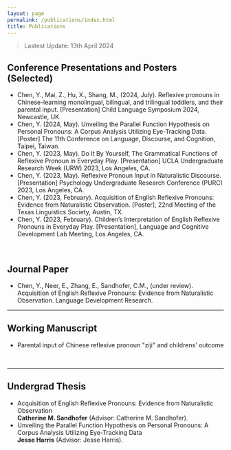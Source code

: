 ```yaml
---
layout: page
permalink: /publications/index.html
title: Publications
---
```


> Lastest Update: 13th April 2024

## Conference Presentations and Posters (Selected)

- Chen, Y., Mai, Z., Hu, X., Shang, M., (2024, July). Reflexive pronouns in Chinese-learning monolingual, bilingual, and trilingual toddlers, and their parental input. [Presentation] Child Language Symposium 2024, Newcastle, UK. 
- Chen, Y. (2024, May). Unveiling the Parallel Function Hypothesis on Personal Pronouns: A Corpus Analysis Utilizing Eye-Tracking Data. [Poster] The 11th Conference on Language, Discourse, and Cognition, Taipei, Taiwan. 
- Chen, Y. (2023, May). Do It By Yourself, The Grammatical Functions of Reflexive Pronoun in Everyday Play. [Presentation] UCLA Undergraduate Research Week (URW) 2023, Los Angeles, CA. 
- Chen, Y. (2023, May). Reflexive Pronoun Input in Naturalistic Discourse. [Presentation] Psychology Undergraduate Research Conference (PURC) 2023, Los Angeles, CA. 
- Chen, Y. (2023, February). Acquisition of English Reflexive Pronouns: Evidence from Naturalistic Observation. [Poster], 22nd Meeting of the Texas Linguistics Society, Austin, TX.
- Chen, Y. (2023, February). Children’s Interpretation of English Reflexive Pronouns in Everyday Play. [Presentation], Language and Cognitive Development Lab Meeting, Los Angeles, CA. 

<br>

## Journal Paper

- Chen, Y., Neer, E., Zhang, E., Sandhofer, C.M., (under review). Acquisition of English Reflexive Pronouns: Evidence from Naturalistic Observation. Language Development Research.
  <br>

---

## Working Manuscript

- Parental input of Chinese reflexive pronoun "ziji" and childrens' outcome <br>

  <br>

---

## Undergrad Thesis

- Acquisition of English Reflexive Pronouns: Evidence from Naturalistic Observation <br>**Catherine M. Sandhofer** (Advisor: Catherine M. Sandhofer).
- Unveiling the Parallel Function Hypothesis on Personal Pronouns: A Corpus Analysis Utilizing Eye-Tracking Data 
 <br>**Jesse Harris** (Advisor: Jesse Harris).
  <br>
